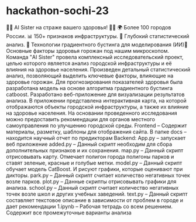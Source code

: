 # hackathon-sochi-23

🚀🌆 AI Sister на страже вашего здоровья! 🌆🚀
🌍 Более 100 городов России. 📊 150+ признаков инфраструктуры. 🔬 Глубокий статистический анализ. 🚀 Технологии градиентного бустинга для моделирования (ИИ)🌿 Основные факторы здоровья горожан под нашим микроскопом.
Команда "AI Sister" провела комплексный исследовательский проект, целью которого является анализ городской инфраструктуры и её влияния на здоровье населения. Произведен детальный статистический анализ, позволяющий выделить ключевые факторы, влияющие на здоровье горожан. Для прогнозирования показателей здоровья была разработана модель на основе алгоритма градиентного бустинга catboost.
Разработано веб-приложение для визуализации результатов анализа. В приложении представлена интерактивная карта, на которой отображаются объекты городской инфраструктуры, а также их влияние на здоровье населения.
На основании проведенного исследования можно предоставить рекомендации для органов местного самоуправления по улучшению городской среды.
Frontend – Содержит материалы, разметку, шаблоны для отображения сайта.
В папке docs – находится научный отчет по предикторам
Backend:
App.py – запускает веб приложение
added.py – Данный скрипт необходим для сбора дополнительных признаков и их сохранения.
map.py – Данный скрипт отрисовывать карту. Отмечает полигон города полигоны парков и ставят зеленые, красные и голубые метки.
model.py – Данный скрипт обучает модель CatBoost. И рисуют графики, которые оценивают при дикторы.
park.py – Данный скрипт считает количество негативных точек возле парков.
plot.py – Данные скрипты отрисовывать графики для анализа.
school.py – Данный скрипт считает количество негативных точек возле школ и других учебных заведений.
text.py – Данный скрипт составляет текстовое описание в зависимости от проблем в городе и дает рекомендации
1.ipynb – Рабочая тетрадь со всем решением. Содержит все промежуточные варианты анализа
